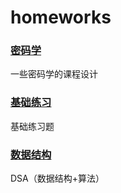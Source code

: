 # homeworks

### [密码学](./mmx)
一些密码学的课程设计

### [基础练习](./bases)
基础练习题

### [数据结构](https://github.com/zhou78yang/DSA)
DSA（数据结构+算法）
